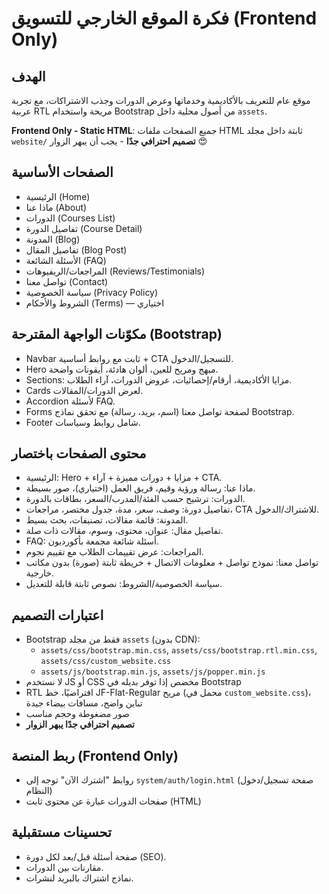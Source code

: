 # فكرة الموقع الخارجي للتسويق (Frontend Only)

## الهدف
موقع عام للتعريف بالأكاديمية وخدماتها وعرض الدورات وجذب الاشتراكات، مع تجربة عربية RTL مريحة واستخدام Bootstrap من أصول محلية داخل `assets`.

**Frontend Only - Static HTML**: جميع الصفحات ملفات HTML ثابتة داخل مجلد `website/` **تصميم احترافي جدًا** - يجب أن يبهر الزوار 😍

## الصفحات الأساسية
- الرئيسية (Home)
- ماذا عنا (About)
- الدورات (Courses List)
- تفاصيل الدورة (Course Detail)
- المدونة (Blog)
- تفاصيل المقال (Blog Post)
- الأسئلة الشائعة (FAQ)
- المراجعات/الريفيوهات (Reviews/Testimonials)
- تواصل معنا (Contact)
- سياسة الخصوصية (Privacy Policy)
- الشروط والأحكام (Terms) — اختياري

## مكوّنات الواجهة المقترحة (Bootstrap)
- Navbar ثابت مع روابط أساسية + CTA للتسجيل/الدخول.
- Hero مبهج ومريح للعين، ألوان هادئة، أيقونات واضحة.
- Sections: مزايا الأكاديمية، أرقام/إحصائيات، عروض الدورات، آراء الطلاب.
- Cards لعرض الدورات/المقالات.
- Accordion لأسئلة FAQ.
- Forms لصفحة تواصل معنا (اسم، بريد، رسالة) مع تحقق نماذج Bootstrap.
- Footer شامل روابط وسياسات.

## محتوى الصفحات باختصار
- الرئيسية: Hero + مزايا + دورات مميزة + آراء + CTA.
- ماذا عنا: رسالة ورؤية وقيم، فريق العمل (اختياري)، صور بسيطة.
- الدورات: ترشيح حسب الفئة/المدرب/السعر، بطاقات بالدورة.
- تفاصيل دورة: وصف، سعر، مدة، جدول مختصر، مراجعات، CTA للاشتراك/الدخول.
- المدونة: قائمة مقالات، تصنيفات، بحث بسيط.
- تفاصيل مقال: عنوان، محتوى، وسوم، مقالات ذات صلة.
- FAQ: أسئلة شائعة مجمعة بأكورديون.
- المراجعات: عرض تقييمات الطلاب مع تقييم نجوم.
- تواصل معنا: نموذج تواصل + معلومات الاتصال + خريطة ثابتة (صورة) بدون مكاتب خارجية.
- سياسة الخصوصية/الشروط: نصوص ثابتة قابلة للتعديل.

## اعتبارات التصميم
- Bootstrap فقط من مجلد `assets` (بدون CDN):
  - `assets/css/bootstrap.min.css`, `assets/css/bootstrap.rtl.min.css`, `assets/css/custom_website.css`
  - `assets/js/bootstrap.min.js`, `assets/js/popper.min.js`
- لا نستخدم JS أو CSS مخصص إذا توفر بديله في Bootstrap
- RTL افتراضيًا، خط JF-Flat-Regular مريح (محمل في `custom_website.css`)، تباين واضح، مسافات بيضاء جيدة
- صور مضغوطة وحجم مناسب
- **تصميم احترافي جدًا يبهر الزوار**

## ربط المنصة (Frontend Only)
- روابط "اشترك الآن" توجه إلى `system/auth/login.html` (صفحة تسجيل/دخول النظام)
- صفحات الدورات عبارة عن محتوى ثابت (HTML)

## تحسينات مستقبلية
- صفحة أسئلة قبل/بعد لكل دورة (SEO).
- مقارنات بين الدورات.
- نماذج اشتراك بالبريد لنشرات.
